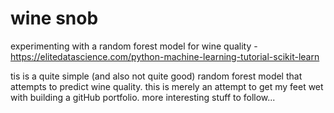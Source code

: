 # wine snob
experimenting with a random forest model for wine quality - https://elitedatascience.com/python-machine-learning-tutorial-scikit-learn

tis is a quite simple (and also not quite good) random forest model that attempts to predict wine quality. this is merely an attempt to get my feet wet with building a gitHub portfolio. more interesting stuff to follow...
